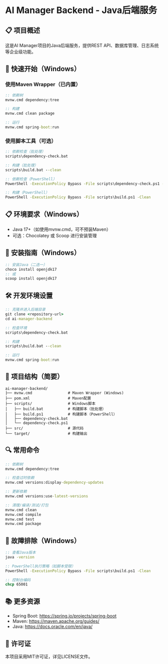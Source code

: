 # AI Manager Backend - Java后端服务

## 📋 项目概述

这是AI Manager项目的Java后端服务，提供REST API、数据库管理、日志系统等企业级功能。

## 🚀 快速开始（Windows）

### 使用Maven Wrapper（已内置）
```cmd
:: 依赖树
mvnw.cmd dependency:tree

:: 构建
mvnw.cmd clean package

:: 运行
mvnw.cmd spring-boot:run
```

### 使用脚本工具（可选）
```cmd
:: 依赖检查（批处理）
scripts\dependency-check.bat

:: 构建（批处理）
scripts\build.bat --clean

:: 依赖检查（PowerShell）
PowerShell -ExecutionPolicy Bypass -File scripts\dependency-check.ps1 -Action check

:: 构建（PowerShell）
PowerShell -ExecutionPolicy Bypass -File scripts\build.ps1 -Clean
```

## 📋 环境要求（Windows）
- Java 17+（如使用mvnw.cmd，可不预装Maven）
- 可选：Chocolatey 或 Scoop 进行安装管理

## 🔧 安装指南（Windows）
```cmd
:: 安装Java（二选一）
choco install openjdk17
:: 或
scoop install openjdk17
```

## 🛠️ 开发环境设置
```cmd
:: 克隆并进入后端目录
git clone <repository-url>
cd ai-manager-backend

:: 检查环境
scripts\dependency-check.bat

:: 构建
scripts\build.bat --clean

:: 运行
mvnw.cmd spring-boot:run
```

## 📁 项目结构（简要）
```
ai-manager-backend/
├── mvnw.cmd                # Maven Wrapper (Windows)
├── pom.xml                 # Maven配置
├── scripts/                # Windows脚本
│   ├── build.bat           # 构建脚本（批处理）
│   ├── build.ps1           # 构建脚本（PowerShell）
│   ├── dependency-check.bat
│   └── dependency-check.ps1
├── src/                    # 源代码
└── target/                 # 构建输出
```

## 🔍 常用命令
```cmd
:: 依赖树
mvnw.cmd dependency:tree

:: 检查过时依赖
mvnw.cmd versions:display-dependency-updates

:: 更新依赖
mvnw.cmd versions:use-latest-versions

:: 清理/编译/测试/打包
mvnw.cmd clean
mvnw.cmd compile
mvnw.cmd test
mvnw.cmd package
```

## 🐛 故障排除（Windows）
```cmd
:: 查看Java版本
java -version

:: PowerShell执行策略（如脚本受限）
PowerShell -ExecutionPolicy Bypass -File scripts\build.ps1 -Clean

:: 控制台编码
chcp 65001
```

## 📚 更多资源
- Spring Boot: https://spring.io/projects/spring-boot
- Maven: https://maven.apache.org/guides/
- Java: https://docs.oracle.com/en/java/

## 📄 许可证
本项目采用MIT许可证，详见LICENSE文件。
